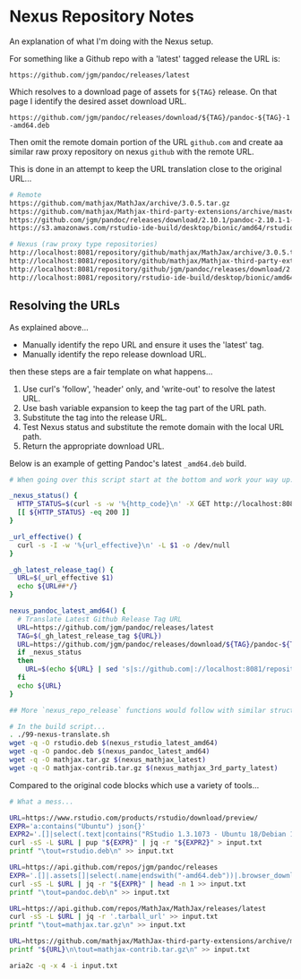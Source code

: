 # Nexus Repository Notes

An explanation of what I'm doing with the Nexus setup.

For something like a Github repo with a 'latest' tagged release the URL is:

`https://github.com/jgm/pandoc/releases/latest`

Which resolves to a download page of assets for `${TAG}` release. On that page I identify the desired asset download URL.

`https://github.com/jgm/pandoc/releases/download/${TAG}/pandoc-${TAG}-1-amd64.deb`

Then omit the remote domain portion of the URL `github.com` and create aa similar raw proxy repository on nexus `github` with the remote URL.

This is done in an attempt to keep the URL translation close to the original URL...

```bash
# Remote
https://github.com/mathjax/MathJax/archive/3.0.5.tar.gz
https://github.com/mathjax/Mathjax-third-party-extensions/archive/master.tar.gz
https://github.com/jgm/pandoc/releases/download/2.10.1/pandoc-2.10.1-1-amd64.deb
https://s3.amazonaws.com/rstudio-ide-build/desktop/bionic/amd64/rstudio-1.3.1073-amd64.deb

# Nexus (raw proxy type repositories)
http://localhost:8081/repository/github/mathjax/MathJax/archive/3.0.5.tar.gz
http://localhost:8081/repository/github/mathjax/Mathjax-third-party-extensions/archive/master.tar.gz
http://localhost:8081/repository/github/jgm/pandoc/releases/download/2.10.1/pandoc-2.10.1-1-amd64.deb
http://localhost:8081/repository/rstudio-ide-build/desktop/bionic/amd64/rstudio-1.3.1073-amd64.deb
```

## Resolving the URLs

As explained above...
- Manually identify the repo URL and ensure it uses the 'latest' tag.
- Manually identify the repo release download URL.

then these steps are a fair template on what happens...
1. Use curl's 'follow', 'header' only, and 'write-out' to resolve the latest URL.
2. Use bash variable expansion to keep the tag part of the URL path.
3. Substitute the tag into the release URL.
4. Test Nexus status and substitute the remote domain with the local URL path.
5. Return the appropriate download URL.

Below is an example of getting Pandoc's latest `_amd64.deb` build.

```bash
# When going over this script start at the bottom and work your way up.

_nexus_status() {
  HTTP_STATUS=$(curl -s -w '%{http_code}\n' -X GET http://localhost:8081/service/rest/v1/status)
  [[ ${HTTP_STATUS} -eq 200 ]]
}

_url_effective() {
  curl -s -I -w '%{url_effective}\n' -L $1 -o /dev/null
}

_gh_latest_release_tag() {
  URL=$(_url_effective $1)
  echo ${URL##*/}
}

nexus_pandoc_latest_amd64() {
  # Translate Latest Github Release Tag URL
  URL=https://github.com/jgm/pandoc/releases/latest
  TAG=$(_gh_latest_release_tag ${URL})
  URL=https://github.com/jgm/pandoc/releases/download/${TAG}/pandoc-${TAG}-1-amd64.deb
  if _nexus_status
  then
    URL=$(echo ${URL} | sed 's|s://github.com|://localhost:8081/repository/github|')
  fi
  echo ${URL}
}

## More `nexus_repo_release` functions would follow with similar structure.
```

```bash
# In the build script...
. ./99-nexus-translate.sh
wget -q -O rstudio.deb $(nexus_rstudio_latest_amd64)
wget -q -O pandoc.deb $(nexus_pandoc_latest_amd64)
wget -q -O mathjax.tar.gz $(nexus_mathjax_latest)
wget -q -O mathjax-contrib.tar.gz $(nexus_mathjax_3rd_party_latest)
```

Compared to the original code blocks which use a variety of tools...

```bash
# What a mess...

URL=https://www.rstudio.com/products/rstudio/download/preview/
EXPR='a:contains("Ubuntu") json{}'
EXPR2='.[]|select(.text|contains("RStudio 1.3.1073 - Ubuntu 18/Debian 10 (64-bit)"))|.href|select(endswith("deb"))'
curl -sS -L $URL | pup "${EXPR}" | jq -r "${EXPR2}" > input.txt
printf "\tout=rstudio.deb\n" >> input.txt

URL=https://api.github.com/repos/jgm/pandoc/releases
EXPR='.[]|.assets[]|select(.name|endswith("-amd64.deb"))|.browser_download_url'
curl -sS -L $URL | jq -r "${EXPR}" | head -n 1 >> input.txt
printf "\tout=pandoc.deb\n" >> input.txt

URL=https://api.github.com/repos/MathJax/MathJax/releases/latest
curl -sS -L $URL | jq -r '.tarball_url' >> input.txt
printf "\tout=mathjax.tar.gz\n" >> input.txt

URL=https://github.com/mathjax/MathJax-third-party-extensions/archive/master.tar.gz
printf "${URL}\n\tout=mathjax-contrib.tar.gz\n" >> input.txt

aria2c -q -x 4 -i input.txt
```

